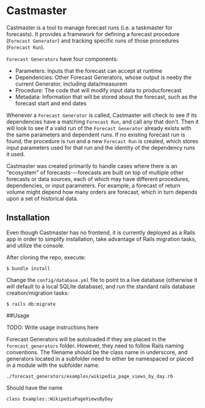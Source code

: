 # Castmaster

Castmaster is a tool to manage forecast runs (i.e. a taskmaster for forecasts).  It provides a framework for defining a forecast procedure (`Forecast Generator`) and tracking specific runs of those procedures (`Forecast Run`). 

`Forecast Generators` have four components:
- Parameters: Inputs that the forecast can accept at runtime
- Dependencies: Other Forecast Generators, whose output is neeby the current Generator, including data/measurem
- Procedure: The code that will modify input data to producforecast
- Metadata: Information that will be stored about the forecast, such as the forecast start and end dates

Whenever a `Forecast Generator` is called, Castmaster will check to see if its dependencies have a matching `Forecast Run`, and call any that don't. Then it will look to see if a valid run of the `Forecast Generator` already exists with the same parameters and dependent runs. If no existing forecast run is found, the procedure is run and a new `Forecast Run` is created, which stores input parameters used for that run and the identity of the dependency runs it used. 

Castmaster was created primarily to handle cases where there is an "ecosystem" of forecasts---forecasts are built on top of multiple other forecasts or data sources, each of which may have different procedures, dependencies, or input parameters. For example, a forecast of return volume might depend how many orders are forecast, which in turn depends upon a set of historical data. 

## Installation
Even though Castmaster has no frontend, it is currently deployed as a Rails app in order to simplify installation, take advantage of Rails migration tasks, and utilize the console. 

After cloning the repo, execute:

    $ bundle install

Change the `config/database.yml` file to point to a live database (otherwise it will default to a local SQLite database), and run the standard rails database creation/migration tasks:

    $ rails db:migrate

##Usage

TODO: Write usage instructions here


Forecast Generators will be autoloaded if they are placed in the `forecast_generators` folder. However, they need to follow Rails naming conventions. The filename should be the class name in underscore, and generators located in a subfolder need to either be namespaced or placed in a module with the subfolder name. 

    ./forecast_generators/examples/wikipedia_page_views_by_day.rb

Should have the name

    class Examples::WikipediaPageViewsByDay

